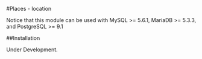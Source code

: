#Places - location

Notice that this module can be used with MySQL >= 5.6.1, MariaDB >= 5.3.3, and PostgreSQL >= 9.1

##Installation

Under Development.